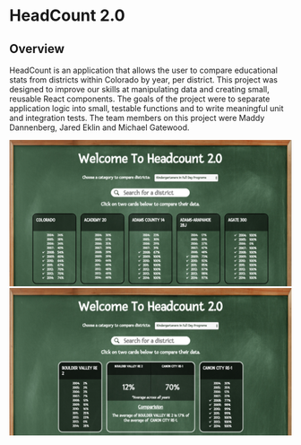 # HeadCount 2.0

## Overview 

HeadCount is an application that allows the user to compare educational stats from districts within Colorado by year, per district. This project was designed to improve our skills at manipulating data and creating small, reusable React components. The goals of the project were to separate application logic into small, testable functions and to write meaningful unit and integration tests. The team members on this project were Maddy Dannenberg, Jared Eklin and Michael Gatewood.

![Home Screen](home-screen-headcount.png)
![District Comparison](comparison-headcount.png)
